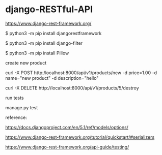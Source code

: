 # django-RESTful-API

https://www.django-rest-framework.org/

$ python3 -m pip install djangorestframework

$ python3 -m pip install django-filter

$ python3 -m pip install Pillow

create new product

curl -X POST http:/localhost:8000/api/v1/products/new -d price=1.00 -d name="new product" -d description="hello"

curl -X DELETE http://localhost:8000/api/v1/products/5/destroy

run tests

manage.py test

reference:

https://docs.djangoproject.com/en/5.1/ref/models/options/

https://www.django-rest-framework.org/tutorial/quickstart/#serializers

https://www.django-rest-framework.org/api-guide/testing/

